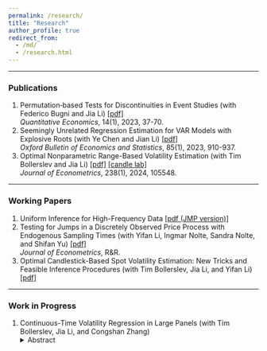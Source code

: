 ```yaml
---
permalink: /research/
title: "Research"
author_profile: true
redirect_from: 
  - /md/
  - /research.html
---
```




------
### Publications

1. Permutation‐based Tests for Discontinuities in Event Studies (with Federico Bugni and Jia Li) [[pdf]](https://lqyjasonlee.github.io/files/permutation.pdf) <br>
   <span style="font-weight: 400; font-style: italic;">Quantitative Economics</span>, 14(1), 2023, 37-70.
1. Seemingly Unrelated Regression Estimation for VAR Models with Explosive Roots (with Ye Chen and Jian Li) [[pdf]](https://lqyjasonlee.github.io/files/explosive_sur.pdf) <br>
   <span style="font-weight: 400; font-style: italic;">Oxford Bulletin of Economics and Statistics</span>, 85(1), 2023, 910-937.
1. Optimal Nonparametric Range-Based Volatility Estimation (with Tim Bollerslev and Jia Li) [[pdf]](https://lqyjasonlee.github.io/files/decision.pdf) [[candle lab]](https://candlestick-lab.com/home) <br>
   <span style="font-weight: 400; font-style: italic;">Journal of Econometrics</span>, 238(1), 2024, 105548.

------
### Working Papers

1. Uniform Inference for High-Frequency Data  [[pdf (JMP version)]](https://lqyjasonlee.github.io/files/state.pdf)
1. Testing for Jumps in a Discretely Observed Price Process with Endogenous Sampling Times (with Yifan Li, Ingmar Nolte, Sandra Nolte, and Shifan Yu) [[pdf]](https://lqyjasonlee.github.io/files/pds_jump.pdf) <br>
   <span style="font-weight: 400; font-style: italic;">Journal of Econometrics</span>, R&R.
1. Optimal Candlestick-Based Spot Volatility Estimation: New Tricks and Feasible Inference Procedures (with Tim Bollerslev, Jia Li, and Yifan Li) [[pdf]](https://lqyjasonlee.github.io/files/kcandle.pdf)



------
### Work in Progress

1. Continuous-Time Volatility Regression in Large Panels (with Tim Bollerslev, Jia Li, and Congshan Zhang)
   <details>
   <summary>Abstract</summary>
   This paper studies a semiparametric inference procedure for a finite-dimensional parameter in a continuous-time regression model involving high-frequency data in a large cross-section. The model concerns the relationship between a noisy dependent process and a possibly nonlinear transform of stochastic volatility over a fixed time span, with its coefficients allowed to depend on a set of firm-specific characteristics. The construction of the estimator involves two steps: the nonparametric recovery of stochastic volatility processes, followed by a parametric second stage that uses the volatility estimates. We show that the estimator admits a central limit theorem and provide a consistent estimator of the asymptotic variance based on a factor-analytic method. The finite sample performance of the inference procedure is satisfactory in a realistically calibrated Monte Carlo setting. In a novel empirical application, we study the relationship between bid-ask spread and the spot standard deviation of asset price. The slope coefficient estimate, which measures the heterogeneous level of information asymmetry, is closely related to firm characteristics such as measures of valuation uncertainty and institutional ownership.
    </details>




  
